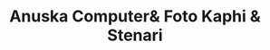 ---
title: "Anuska Computer& Foto  Kaphi & Stenari"
url: /ranipura/anuska-computerand-foto-kaphi-and-stenari/
shop: computer
---